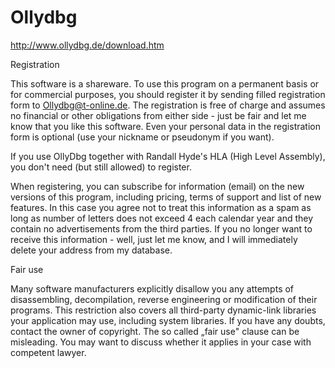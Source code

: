 # Ollydbg
http://www.ollydbg.de/download.htm

Registration

This software is a shareware. To use this program on a permanent basis or for commercial purposes, you should register it by sending filled registration form to Ollydbg@t-online.de. The registration is free of charge and assumes no financial or other obligations from either side - just be fair and let me know that you like this software. Even your personal data in the registration form is optional (use your nickname or pseudonym if you want).

If you use OllyDbg together with Randall Hyde's HLA (High Level Assembly), you don't need (but still allowed) to register.

When registering, you can subscribe for information (email) on the new versions of this program, including pricing, terms of support and list of new features. In this case you agree not to treat this information as a spam as long as number of letters does not exceed 4 each calendar year and they contain no advertisements from the third parties. If you no longer want to receive this information - well, just let me know, and I will immediately delete your address from my database. 
 
 Fair use

Many software manufacturers explicitly disallow you any attempts of disassembling, decompilation, reverse engineering or modification of their programs. This restriction also covers all third-party dynamic-link libraries your application may use, including system libraries. If you have any doubts, contact the owner of copyright. The so called „fair use" clause can be misleading. You may want to discuss whether it applies in your case with competent lawyer. 
 
